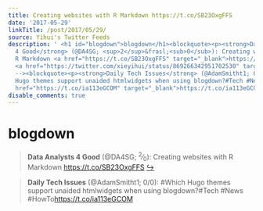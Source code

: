 ```yaml
---
title: Creating websites with R Markdown https://t.co/SB23OxgFFS
date: '2017-05-29'
linkTitle: /post/2017/05/29/
source: Yihui's Twitter Feeds
description: ' <h1 id="blogdown">blogdown</h1><blockquote><p><strong>Data Analysts
  4 Good</strong> (@DA4SG; <sup>2</sup>&frasl;<sub>0</sub>): Creating websites with
  R Markdown <a href="https://t.co/SB23OxgFFS" target="_blank">https://t.co/SB23OxgFFS</a>
  <a href="https://twitter.com/xieyihui/status/869266342951702530" target="_blank">&#8618;</a></p></blockquote><!--
  --><blockquote><p><strong>Daily Tech Issues</strong> (@AdamSmitht1; 0/0): #Which
  Hugo themes support unaided htmlwidgets when using blogdown?#Tech #News #HowTo<a
  href="https://t.co/ia113eGCOM" target="_blank">https://t.co/ia113eGCOM</a> <a ...'
disable_comments: true
---
```

 <h1 id="blogdown">blogdown</h1><blockquote><p><strong>Data Analysts 4 Good</strong> (@DA4SG; <sup>2</sup>&frasl;<sub>0</sub>): Creating websites with R Markdown <a href="https://t.co/SB23OxgFFS" target="_blank">https://t.co/SB23OxgFFS</a> <a href="https://twitter.com/xieyihui/status/869266342951702530" target="_blank">&#8618;</a></p></blockquote><!-- --><blockquote><p><strong>Daily Tech Issues</strong> (@AdamSmitht1; 0/0): #Which Hugo themes support unaided htmlwidgets when using blogdown?#Tech #News #HowTo<a href="https://t.co/ia113eGCOM" target="_blank">https://t.co/ia113eGCOM</a> <a ...